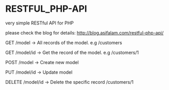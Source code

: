 # RESTFUL_PHP-API
very simple RESTful API for PHP

please check the blog for details:
http://blog.asifalam.com/restful-php-api/

GET /model -> All records of the model. e.g /customers

GET /model/id -> Get the record of the model. e.g /customers/1

POST /model -> Create new model

PUT /model/id -> Update model

DELETE /model/id -> Delete the specific record /customers/1
